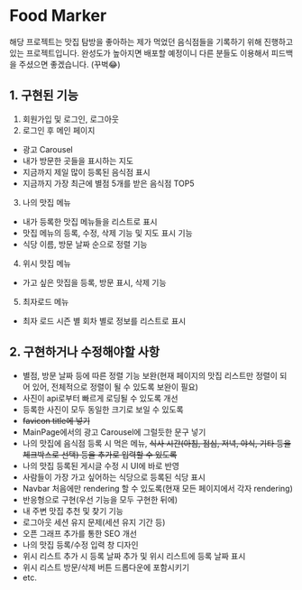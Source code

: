 # Food Marker

해당 프로젝트는 맛집 탐방을 좋아하는 제가 먹었던 음식점들을 기록하기 위해 진행하고 있는 프로젝트입니다. 완성도가 높아지면 배포할 예정이니 다른 분들도 이용해서 피드백을 주셨으면 좋겠습니다. (꾸벅😂)

## 1. 구현된 기능

1. 회원가입 및 로그인, 로그아웃
2. 로그인 후 메인 페이지
- 광고 Carousel
- 내가 방문한 곳들을 표시하는 지도
- 지금까지 제일 많이 등록된 음식점 표시
- 지금까지 가장 최근에 별점 5개를 받은 음식점 TOP5
3. 나의 맛집 메뉴
- 내가 등록한 맛집 메뉴들을 리스트로 표시
- 맛집 메뉴의 등록, 수정, 삭제 기능 및 지도 표시 기능
- 식당 이름, 방문 날짜 순으로 정렬 기능
4. 위시 맛집 메뉴
- 가고 싶은 맛집을 등록, 방문 표시, 삭제 기능
5. 최자로드 메뉴
- 최자 로드 시즌 별 회차 별로 정보를 리스트로 표시

## 2. 구현하거나 수정해야할 사항

- 별점, 방문 날짜 등에 따른 정렬 기능 보완(현재 페이지의 맛집 리스트만 정렬이 되어 있어, 전체적으로 정렬이 될 수 있도록 보완이 필요)
- 사진이 api로부터 빠르게 로딩될 수 있도록 개선
- 등록한 사진이 모두 동일한 크기로 보일 수 있도록
- ~~favicon title에 넣기~~
- MainPage에서의 광고 Carousel에 그럴듯한 문구 넣기
- 나의 맛집에 음식점 등록 시 먹은 메뉴, ~~식사 시간(아침, 점심, 저녁, 야식, 기타 등을 체크박스로 선택) 등을 추가로 입력할 수 있도록~~
- 나의 맛집 등록된 게시글 수정 시 UI에 바로 반영
- 사람들이 가장 가고 싶어하는 식당으로 등록된 식당 표시
- Navbar 처음에만 rendering 할 수 있도록(현재 모든 페이지에서 각자 rendering)
- 반응형으로 구현(우선 기능을 모두 구현한 뒤에)
- 내 주변 맛집 추천 및 찾기 기능
- 로그아웃 세션 유지 문제(세션 유지 기간 등)
- 오픈 그래프 추가를 통한 SEO 개선
- 나의 맛집 등록/수정 입력 창 디자인
- 위시 리스트 추가 시 등록 날짜 추가 및 위시 리스트에 등록 날짜 표시
- 위시 리스트 방문/삭제 버튼 드롭다운에 포함시키기
- etc.

